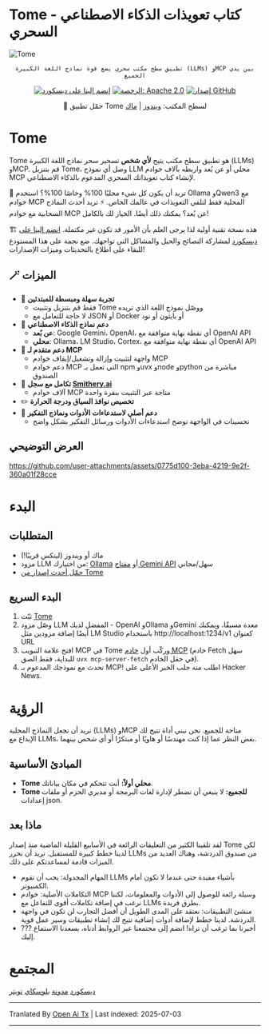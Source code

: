 # Tome - كتاب تعويذات الذكاء الاصطناعي السحري

<img src="https://raw.githubusercontent.com/runebookai/tome/main/static/images/repo-header.png" alt="Tome" />

<p align="center">
    <code>تطبيق سطح مكتب سحري يضع قوة نماذج اللغة الكبيرة (LLMs) وMCP بين يدي الجميع</code>
</p>

<p align="center">
    <a href="https://discord.gg/9CH6us29YA" target="_blank"><img src="https://img.shields.io/discord/1365100902561742868?logo=discord&logoColor=fff&label=Join%20Us!&color=9D7CD8" alt="انضم إلينا على ديسكورد" /></a>
    <a href="https://opensource.org/licenses/Apache-2.0" target="_blank"><img src="https://img.shields.io/badge/License-Apache_2.0-blue.svg" alt="الرخصة: Apache 2.0" /></a>
    <a href="https://github.com/runebookai/tome/releases" target="_blank"><img src="https://img.shields.io/github/v/release/runebookai/tome" alt="إصدار GitHub" /></a>
</p>

<p align="center">
    🔮 حمّل تطبيق Tome لسطح المكتب: <a href="https://github.com/runebookai/tome/releases/download/0.6.0/Tome_0.6.0_x64-setup.exe">ويندوز</a> | <a href="https://github.com/runebookai/tome/releases/download/0.6.0/Tome_0.6.0_aarch64.dmg">ماك</a>
</p>

# Tome

Tome هو تطبيق سطح مكتب يتيح **لأي شخص** تسخير سحر نماذج اللغة الكبيرة (LLMs) وMCP. قم بتنزيل Tome، وصل أي نموذج LLM محلي أو عن بُعد واربطه بآلاف خوادم MCP لإنشاء كتاب تعويذاتك السحري المدعوم بالذكاء الاصطناعي.

🫥 تريد أن يكون كل شيء محليًا 100% وخاصًا 100%؟ استخدم Ollama وQwen3 مع خوادم MCP المحلية فقط لتلقي التعويذات في عالمك الخاص. ⚡ تريد أحدث النماذج السحابية مع خوادم MCP عن بُعد؟ يمكنك ذلك أيضًا. الخيار لك بالكامل!

🏗️ هذه نسخة تقنية أولية لذا يرجى العلم بأن الأمور قد تكون غير مكتملة. [انضم إلينا على ديسكورد](https://discord.gg/9CH6us29YA) لمشاركة النصائح والحيل والمشاكل التي تواجهك. ضع نجمة على هذا المستودع للبقاء على اطلاع بالتحديثات وميزات الإصدارات!

## 🪄 الميزات

- 🧙 **تجربة سهلة ومبسطة للمبتدئين**
  - فقط قم بتنزيل وتثبيت Tome ووصّل نموذج اللغة الذي تريده
  - لا حاجة للتعامل مع JSON أو Docker أو بايثون أو نود
- 🤖 **دعم نماذج الذكاء الاصطناعي**
  - **عن بُعد**: Google Gemini، OpenAI، أي نقطة نهاية متوافقة مع OpenAI API
  - **محلي**: Ollama، LM Studio، Cortex، أي نقطة نهاية متوافقة مع OpenAI API
- 🔮 **دعم متقدم لـ MCP**
  - واجهة لتثبيت وإزالة وتشغيل/إيقاف خوادم MCP
  - دعم خوادم MCP التي تعمل بـ npm وuvx وnode وpython مباشرة من الصندوق
- 🏪 **تكامل مع سجل [Smithery.ai](https://smithery.ai)**
  - آلاف خوادم MCP متاحة عبر التثبيت بنقرة واحدة
- ✏️ **تخصيص نوافذ السياق ودرجة الحرارة**
- 🧰 **دعم أصلي لاستدعاءات الأدوات ونماذج التفكير**
  - تحسينات في الواجهة توضح استدعاءات الأدوات ورسائل التفكير بشكل واضح

## العرض التوضيحي

https://github.com/user-attachments/assets/0775d100-3eba-4219-9e2f-360a01f28cce

# البدء

## المتطلبات

- ماك أو ويندوز (لينكس قريبًا!)
- مزود LLM من اختيارك: [Ollama](https://ollama.com/) أو [مفتاح Gemini API](https://aistudio.google.com/app/apikey) سهل/مجاني
- [حمّل أحدث إصدار من Tome](https://github.com/runebookai/tome/releases)

## البدء السريع

1. ثبّت [Tome](https://github.com/runebookai/tome/releases)
2. وصّل مزود LLM المفضل لديك - OpenAI وOllama وGemini معدة مسبقًا، ويمكنك أيضًا إضافة مزودين مثل LM Studio باستخدام http://localhost:1234/v1 كعنوان URL
3. افتح علامة التبويب MCP في Tome وركّب أول [خادم MCP](https://github.com/modelcontextprotocol/servers) (خادم Fetch سهل للبداية، فقط الصق `uvx mcp-server-fetch` في حقل الخادم).
4. تحدث مع نموذجك المدعوم بـ MCP! اطلب منه جلب الخبر الأعلى على Hacker News.

# الرؤية

نريد أن نجعل النماذج المحلية (LLMs) وMCP متاحة للجميع. نحن نبني أداة تتيح لك الإبداع مع LLMs، بغض النظر
عما إذا كنت مهندسًا أو هاويًا أو مبتكرًا أو أي شخص بينهما.

## المبادئ الأساسية

- **Tome محلي أولاً:** أنت تتحكم في مكان بياناتك.
- **Tome للجميع:** لا ينبغي أن تضطر لإدارة لغات البرمجة أو مديري الحزم أو ملفات إعدادات json.

## ماذا بعد

لقد تلقينا الكثير من التعليقات الرائعة في الأسابيع القليلة الماضية منذ إصدار Tome لكن لدينا خطط كبيرة للمستقبل. نريد أن نحرر LLMs من صندوق الدردشة، وهناك العديد من الميزات قادمة لمساعدتكم على ذلك.

- المهام المجدولة: يجب أن تقوم LLMs بأشياء مفيدة حتى عندما لا تكون أمام الكمبيوتر.
- التكاملات الأصلية: خوادم MCP وسيلة رائعة للوصول إلى الأدوات والمعلومات، لكننا نرغب في إضافة تكاملات أقوى للتفاعل مع LLMs بطرق فريدة.
- منشئ التطبيقات: نعتقد على المدى الطويل أن أفضل التجارب لن تكون في واجهة الدردشة. لدينا خطط لإضافة أدوات إضافية تتيح لك إنشاء تطبيقات وسير عمل قوية.
- ??? أخبرنا بما ترغب أن تراه! انضم إلى مجتمعنا عبر الروابط أدناه، يسعدنا الاستماع إليك.

# المجتمع

[ديسكورد](https://discord.gg/9CH6us29YA) [مدونة](https://blog.runebook.ai) [بلوسكاي](https://bsky.app/profile/gettome.app) [تويتر](https://twitter.com/get_tome)

---

Tranlated By [Open Ai Tx](https://github.com/OpenAiTx/OpenAiTx) | Last indexed: 2025-07-03

---